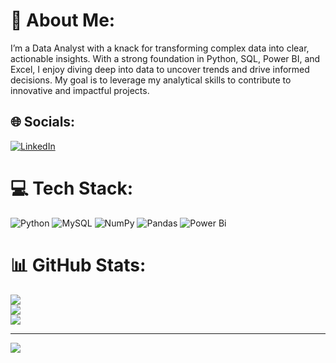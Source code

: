 # 💫 About Me:
I’m a Data Analyst with a knack for transforming complex data into clear, actionable insights. With a strong foundation in Python, SQL, Power BI, and Excel, I enjoy diving deep into data to uncover trends and drive informed decisions. My goal is to leverage my analytical skills to contribute to innovative and impactful projects.


## 🌐 Socials:
[![LinkedIn](https://img.shields.io/badge/LinkedIn-%230077B5.svg?logo=linkedin&logoColor=white)](https://linkedin.com/in/www.linkedin.com/in/yasir-khan224) 

# 💻 Tech Stack:
![Python](https://img.shields.io/badge/python-3670A0?style=for-the-badge&logo=python&logoColor=ffdd54) ![MySQL](https://img.shields.io/badge/mysql-4479A1.svg?style=for-the-badge&logo=mysql&logoColor=white) ![NumPy](https://img.shields.io/badge/numpy-%23013243.svg?style=for-the-badge&logo=numpy&logoColor=white) ![Pandas](https://img.shields.io/badge/pandas-%23150458.svg?style=for-the-badge&logo=pandas&logoColor=white) ![Power Bi](https://img.shields.io/badge/power_bi-F2C811?style=for-the-badge&logo=powerbi&logoColor=black)
# 📊 GitHub Stats:
![](https://github-readme-stats.vercel.app/api?username=YasirKhan224&theme=dark&hide_border=false&include_all_commits=false&count_private=false)<br/>
![](https://github-readme-streak-stats.herokuapp.com/?user=YasirKhan224&theme=dark&hide_border=false)<br/>
![](https://github-readme-stats.vercel.app/api/top-langs/?username=YasirKhan224&theme=dark&hide_border=false&include_all_commits=false&count_private=false&layout=compact)

---
[![](https://visitcount.itsvg.in/api?id=YasirKhan224&icon=0&color=0)](https://visitcount.itsvg.in)



